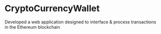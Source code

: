 # CryptoCurrencyWallet
Developed a web application designed to interface &amp; process transactions in the Ethereum blockchain
